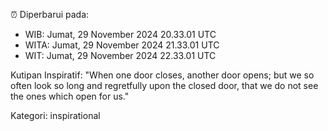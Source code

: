 ⏰ Diperbarui pada:
- WIB: Jumat, 29 November 2024 20.33.01 UTC
- WITA: Jumat, 29 November 2024 21.33.01 UTC
- WIT: Jumat, 29 November 2024 22.33.01 UTC

Kutipan Inspiratif:
"When one door closes, another door opens; but we so often look so long and regretfully upon the closed door, that we do not see the ones which open for us."


Kategori: inspirational

